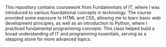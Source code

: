 This repository contains coursework from Fundamentals of IT, where I was introduced to various foundational concepts in technology. The course provided some exposure to HTML and CSS, allowing me to learn basic web development principles, as well as an introduction to Python, where I practiced fundamental programming concepts. This class helped build a broad understanding of IT and programming essentials, serving as a stepping stone for more advanced topics.

